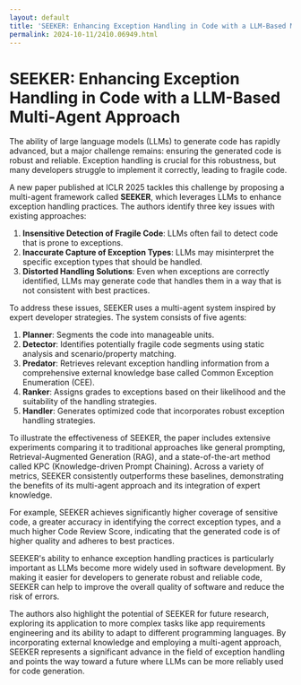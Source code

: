```yaml
---
layout: default
title: 'SEEKER: Enhancing Exception Handling in Code with a LLM-Based Multi-Agent Approach'
permalink: 2024-10-11/2410.06949.html
---
```

# SEEKER: Enhancing Exception Handling in Code with a LLM-Based Multi-Agent Approach

The ability of large language models (LLMs) to generate code has rapidly advanced, but a major challenge remains: ensuring the generated code is robust and reliable. Exception handling is crucial for this robustness, but many developers struggle to implement it correctly, leading to fragile code.

A new paper published at ICLR 2025 tackles this challenge by proposing a multi-agent framework called **SEEKER**, which leverages LLMs to enhance exception handling practices. The authors identify three key issues with existing approaches:

1. **Insensitive Detection of Fragile Code**: LLMs often fail to detect code that is prone to exceptions.
2. **Inaccurate Capture of Exception Types**: LLMs may misinterpret the specific exception types that should be handled.
3. **Distorted Handling Solutions**: Even when exceptions are correctly identified, LLMs may generate code that handles them in a way that is not consistent with best practices.

To address these issues, SEEKER uses a multi-agent system inspired by expert developer strategies. The system consists of five agents:

1. **Planner**: Segments the code into manageable units.
2. **Detector**: Identifies potentially fragile code segments using static analysis and scenario/property matching.
3. **Predator**: Retrieves relevant exception handling information from a comprehensive external knowledge base called Common Exception Enumeration (CEE).
4. **Ranker**: Assigns grades to exceptions based on their likelihood and the suitability of the handling strategies.
5. **Handler**: Generates optimized code that incorporates robust exception handling strategies.

To illustrate the effectiveness of SEEKER, the paper includes extensive experiments comparing it to traditional approaches like general prompting, Retrieval-Augmented Generation (RAG), and a state-of-the-art method called KPC (Knowledge-driven Prompt Chaining).  Across a variety of metrics, SEEKER consistently outperforms these baselines, demonstrating the benefits of its multi-agent approach and its integration of expert knowledge.

For example, SEEKER achieves significantly higher coverage of sensitive code, a greater accuracy in identifying the correct exception types, and a much higher Code Review Score, indicating that the generated code is of higher quality and adheres to best practices.

SEEKER's ability to enhance exception handling practices is particularly important as LLMs become more widely used in software development. By making it easier for developers to generate robust and reliable code, SEEKER can help to improve the overall quality of software and reduce the risk of errors.

The authors also highlight the potential of SEEKER for future research, exploring its application to more complex tasks like app requirements engineering and its ability to adapt to different programming languages.  By incorporating external knowledge and employing a multi-agent approach, SEEKER represents a significant advance in the field of exception handling and points the way toward a future where LLMs can be more reliably used for code generation.